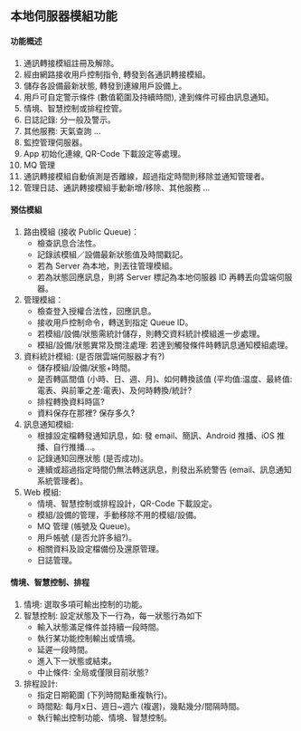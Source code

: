 本地伺服器模組功能
---

#### 功能概述
1. 通訊轉接模組註冊及解除。
2. 經由網路接收用戶控制指令, 轉發到各通訊轉接模組。
3. 儲存各設備最新狀態, 轉發到連線用戶設備上。
4. 用戶可自定警示條件 (數值範圍及持續時間), 達到條件可經由訊息通知。
5. 情境、智慧控制或排程控管。
6. 日誌記錄: 分一般及警示。
7. 其他服務: 天氣查詢 ...
8. 監控管理伺服器。
9. App 初始化連線, QR-Code 下載設定等處理。
10. MQ 管理
11. 通訊轉接模組自動偵測是否離線，超過指定時間則移除並通知管理者。
12. 管理日誌、通訊轉接模組手動新增/移除、其他服務 ...

#### 預估模組
1. 路由模組 (接收 Public Queue)：
    * 檢查訊息合法性。
    * 記錄該模組／設備最新狀態值及時間戳記。
    * 若為 Server 為本地，則丟往管理模組。
    * 若為狀態回應訊息，則將 Server 標記為本地伺服器 ID 再轉丟向雲端伺服器。
2. 管理模組：
    * 檢查登入授權合法性，回應訊息。
    * 接收用戶控制命令，轉送到指定 Queue ID。
    * 若模組/設備/狀態需統計儲存，則轉交資料統計模組進一步處理。
    * 模組/設備/狀態異常及關注處理: 若達到觸發條件時轉訊息通知模組處理。
3. 資料統計模組: (是否限雲端伺服器才有?)
    * 儲存模組/設備/狀態+時間。
    * 是否轉區間值 (小時、日、週、月)、如何轉換該值 (平均值:温度、最終值:電表、與前筆之差:電表)、及何時轉換/統計?
    * 排程轉換資料時區?
    * 資料保存在那裡? 保存多久?
4. 訊息通知模組:
    * 根據設定檔轉發通知訊息，如: 發 email、簡訊、Android 推播、iOS 推播、自行推播...。
    * 記錄通知回應狀態 (是否成功)。
    * 連續或超過指定時間仍無法轉送訊息，則發出系統警告 (email、訊息通知系統管理者)。
5. Web 模組:
    * 情境、智慧控制或排程設計，QR-Code 下載設定。
    * 模組/設備的管理，手動移除不用的模組/設備。
    * MQ 管理 (帳號及 Queue)。
    * 用戶帳號 (是否允許多組?)。
    * 相關資料及設定檔備份及還原管理。
    * 日誌管理。

#### 情境、智慧控制、排程
1. 情境: 選取多項可輸出控制的功能。
2. 智慧控制: 設定狀態及下一行為，每一狀態行為如下
    * 輸入狀態滿足條件並持續一段時間。
    * 執行某功能控制輸出或情境。
    * 延遲一段時間。
    * 進入下一狀態或結束。
    * 中止條件: 全局或僅限目前狀態?
3. 排程設計:
    * 指定日期範圍 (下列時間點重複執行)。
    * 時間點: 每月x日、週日~週六 (複選)，幾點幾分/間隔時間。
    * 執行輸出控制功能、情境、智慧控制。
